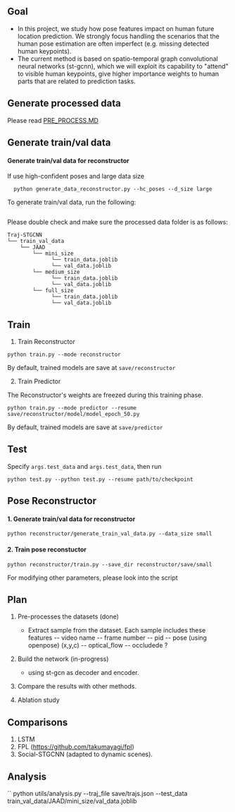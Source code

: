 

## Goal 

 - In this project, we study how pose features impact on human future location prediction. We strongly focus handling the scenarios that 
 the human pose estimation are often imperfect (e.g. missing detected human keypoints). 
 - The current method is based on spatio-temporal graph convolutional neural networks (st-gcnn), which we will exploit its capability to "attend" to visible human keypoints, 
 give higher importance weights to human parts that are related to prediction tasks. 


## Generate processed data

Please read [PRE_PROCESS.MD](PRE_PROCESS.MD)


## Generate train/val data

#### Generate train/val data for reconstructor
If use high-confident poses and large data size 
```
  python generate_data_reconstructor.py --hc_poses --d_size large
```

  To generate train/val data, run the following: 
```

```

  Please double check and make sure the processed data folder is as follows: 

```
Traj-STGCNN
└── train_val_data
    └── JAAD
        └── mini_size
              └── train_data.joblib
              └── val_data.joblib
        └── medium_size
              └── train_data.joblib
              └── val_data.joblib
        └── full_size
              └── train_data.joblib
              └── val_data.joblib  
```



## Train 

1. Train Reconstructor 

```
python train.py --mode reconstructor 
```
By default, trained models are save at `save/reconstructor`

2. Train Predictor 

The Reconstructor's weights are freezed during this training phase. 
```
python train.py --mode predictor --resume save/reconstructor/model/model_epoch_50.py
```
By default, trained models are save at `save/predictor`






## Test

Specify `args.test_data` and `args.test_data`, then run

```
python test.py --python test.py --resume path/to/checkpoint

```



## Pose Reconstructor 
#### 1. Generate train/val data for reconstructor
```
python reconstructor/generate_train_val_data.py --data_size small
```

#### 2. Train pose reconstuctor 
```
python reconstructor/train.py --save_dir reconstructor/save/small
```


For modifying other parameters, please look into the script

## Plan 
1. Pre-processes the datasets (done)
    + Extract sample from the dataset. Each sample includes these features
        -- video name 
        -- frame number
        -- pid 
        -- pose (using openpose) (x,y,c)
        -- optical_flow
        -- occludede ?

2. Build the network  (in-progress)
    + using st-gcn as decoder and encoder. 


3. Compare the results with other methods. 
    

4. Ablation study


## Comparisons
1. LSTM 
2. FPL (https://github.com/takumayagi/fpl)
2. Social-STGCNN (adapted to dynamic scenes).


## Analysis

``
python utils/analysis.py --traj_file save/trajs.json --test_data train_val_data/JAAD/mini_size/val_data.joblib
```







